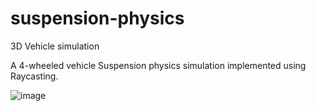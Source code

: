 # suspension-physics
3D Vehicle simulation 

A 4-wheeled vehicle Suspension physics simulation implemented using Raycasting.

![image](https://github.com/neeeeecka/suspension-physics/assets/22796372/1c5ac3e5-c32f-41ec-8062-0aa0b997574f)

